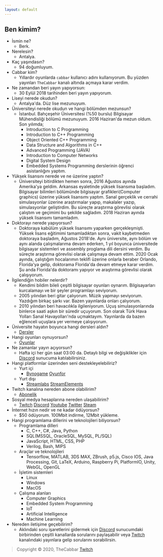 ```yaml
---
layout: default
---
```


## Ben kimim?

- İsmin ne? 
  - Berk. 
- Nerelesin?
  - Antalya. 
- Kaç yaşındasın?
  - 94 doğumluyum. 
- Cabbar kim?
  - Yıllardır oyunlarda `cabbar` kullanıcı adını kullanıyorum. Bu yüzden yayınları `TheCabbar` kanalı altında açmaya karar verdim. 
- Ne zamandan beri yayın yapıyorsun:
  - 30 Eylül 2018 tarihinden beri yayın yapıyorum.
- Liseyi nerede okudun?
  - Antalya'da. Düz lise mezunuyum. 
- Üniversiteyi nerede okudun ve hangi bölümden mezunsun?
  - İstanbul. Bahçeşehir Üniversitesi (%50 burslu) Bilgisayar Mühendisliği bölümü mezunuyum. 2016 Haziran'da mezun oldum. Son yılımda;
    - Introduction to C Programming
    - Introduction to C++ Programming
    - Object Oriented C++ Programming
    - Data Structure and Algorithms in C++
    - Advanced Programming (JAVA)
    - Introduction to Computer Networks
    - Digital System Design
    - Embedded Systems Programming derslerinin öğrenci asistanlığını yaptım.
- Yüksek lisansını nerede ve ne üzerine yaptın?
  - Üniversiteyi bitirdikten hemen sonra, 2016 Ağustos ayında Amerika'ya geldim. Arkansas eyaletinde yüksek lisansıma başladım. Bilgisayar bilimleri bölümünde bilgisayar grafikleri(Computer graphics) üzerine yüksek lisansımı yaptım. Sanal gerçeklik ve cerrahi simulasyonlar üzerine araştırmalar yapıp, makalaler yazıp, simulasyonlar geliştirdim. Bu süreçte araştırma görevlisi olarak çalıştım ve geçimimi bu şekilde sağladım. 2018 Haziran ayında yüksek lisansımı tamamladım.
- Doktorayı nerede yapıyorsun?
  - Doktoraya kabülüm yüksek lisansımı yaparken gerçekleşmişti. Yüksek lisans eğitimimi tamamladıktan sonra, vakit kaybetmeden doktoraya başladım, Ağustos 2018'de. Aynı üniversite, aynı bölüm ve aynı alanda çalışmalarıma devam ederken, 1 yıl boyunca üniversitede bilgisayar sistemleri ve assembly proglama dili dersini verdim. Bu süreçte araştırma görevlisi olarak çalışmaya devam ettim. 2020 Ocak ayında, çalıştığım hocalarımın teklifi üzerine onlarla beraber Orlando, Florida'ya gelip, doktorama Florida'da devam etmeye karar verdim. Şu anda Florida'da doktoramı yapıyor ve araştırma görevlisi olarak çalışıyorum.
- İlgilendiğin hobiler nelerdir?
  - Kendimi bildim bileli çeşitli bilgisayar oyunları oynarım. Bilgisayarları kurcalamayı ve bir şeyler programlayı seviyorum.
  - 2005 yılından beri gitar çalıyorum. Müzik yapmayı seviyorum. Yazdığım birkaç şarkı var. Bazen yayınlarda onları çalıyorum. 
  - 2010 yılından beri havacılıkla ilgileniyorum. Uçuş simulasyonlarında binlerce saati aşkın bir süredir uçuyorum. Son olarak Türk Hava Yolları Sanal Havayolları'nda uçmaktayım. Yayınlarda da bazen eğlenceli uçuşlara yer vermeye çalışıyorum.
- Üniversite hayatın boyunca hangi dersleri aldın?
  - <a href="assets/courses/courses.htm" target="_blank" class="btn"><i class="fa fa-book"></i> Dersler</a>
- Hangi oyunları oynuyorsun?
  - <a href="assets/games/steamgames.htm" target="_blank" class="btn"><i class="fa fa-gamepad"></i> Oyunlar</a>
- Ne zamanlar yayın açıyorsun?
  - Hafta içi her gün saat 03:00 da. Detaylı bilgi ve değişiklikler için <a href="https://discord.gg/4MQCyRt" target="_blank" class="btn"><i class="fab fa-discord"></i> Discord</a> sunucuma katılabilirsiniz.
- Hangi platformlar üzerinden seni destekleyelebiliriz?
  - Yurt içi
    - <a href="https://www.bynogame.com/destekle/thecabbar" target="_blank" class="btn"><i class="fa fa-lira-sign"></i> Bynogame</a> <a href="https://www.oyunfor.com/twitch-donate/thecabbar" target="_blank" class="btn"><i class="fa fa-lira-sign"></i> Oyunfor</a>
  - Yurt dışı
    - <a href="https://streamlabs.com/thecabbar" target="_blank" class="btn"><i class="fa fa-dollar-sign"></i> Streamlabs</a> <a href="https://streamelements.com/thecabbar/tip" target="_blank" class="btn"><i class="fa fa-dollar-sign"></i> StreamElements</a>
- Twitch kanalına nereden abone olabilirim?
  - <a href="https://www.twitch.tv/subs/TheCabbar" target="_blank" class="btn"><i class="fa fa-glass-cheers"></i> Abonelik</a>
- Sosyal medya hesaplarına nereden ulaşabilirim?
  - <a href="https://twitch.tv/thecabbar" target="_blank" class="btn"><i class="fab fa-twitch"></i> Twitch</a> <a href="https://discord.gg/4MQCyRt" target="_blank" class="btn"><i class="fab fa-discord"></i> Discord</a> <a href="https://www.youtube.com/channel/UCyWk8LI0YHFUNdhaGBBnyaA" target="_blank" class="btn"><i class="fab fa-youtube"></i> Youtube</a> <a href="https://twitter.com/TheCabbarPr" target="_blank" class="btn"><i class="fab fa-twitter"></i> Twitter</a> <a href="https://steamcommunity.com/id/thecabbar" target="_blank" class="btn"><i class="fab fa-steam"></i> Steam</a>
- İnternet hızın nedir ve ne kadar ödüyorsun?
  - $50 ödüyorum. 100Mbit indirme, 12Mbit yükleme.
- Hangi programlama dillerini ve teknolojileri biliyorsun?
  - Programlama dilleri
    - C, C++, C#, Java, Python
    - SQL(MSSQL, OracleSQL, MySQL, PL/SQL)
    - JavaScript, HTML, CSS, PHP
    - Verilog, Bash, MIPS
  - Araçlar ve teknolojileri
    - Tensorflow, MATLAB, 3DS MAX, ZBrush, p5.js, Cisco IOS, Java Processing, Git, LaTeX, Arduino, Raspberry Pi, PlatformIO, Unity, WebGL, OpenGL
  - İşletim sistemleri
    - Linux
    - Windows
    - MacOS
  - Çalışma alanları
    - Computer Graphics
    - Embedded System Programming
    - IoT
    - Artificial Intelligence
    - Machine Learning
- Nereden iletişime geçebilirim?
  - Aklındaki soru işaretlerini gidermek için <a href="https://discord.gg/4MQCyRt" target="_blank" class="btn"><i class="fab fa-discord"></i> Discord</a> sunucumdaki birbirinden çeşitli kanallarda sorularını paylaşabilir veya <a href="https://twitch.tv/thecabbar" target="_blank" class="btn"><i class="fab fa-twitch"></i> Twitch</a> kanalındaki yayınlara gelip sorularını sorabilirsin. 

> Copyright &copy; 2020, TheCabbar <a href="https://twitch.tv/thecabbar" target="_blank" class="btn"><i class="fab fa-twitch"></i> Twitch</a>
